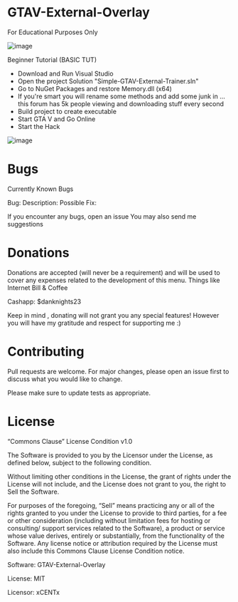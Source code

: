 # GTAV-External-Overlay
For Educational Purposes Only

![image](https://user-images.githubusercontent.com/80198020/128248745-d81fcf6e-2db5-462d-8f31-fd08124680fd.png)

Beginner Tutorial (BASIC TUT)
- Download and Run Visual Studio
- Open the project Solution "Simple-GTAV-External-Trainer.sln"
- Go to NuGet Packages and restore Memory.dll (x64)
- If you're smart you will rename some methods and add some junk in ... this forum has 5k people viewing and downloading stuff every second
- Build project to create executable
- Start GTA V and Go Online
- Start the Hack

![image](https://user-images.githubusercontent.com/80198020/127639458-4bae6cdc-9ba9-4e87-b745-3078e560d90a.png)

# Bugs
Currently Known Bugs

Bug: 
Description: 
Possible Fix: 

If you encounter any bugs, open an issue
You may also send me suggestions

# Donations
Donations are accepted (will never be a requirement) and will be used to cover any expenses related to the development of this menu. Things like Internet Bill & Coffee

Cashapp: $danknights23

Keep in mind , donating will not grant you any special features! However you will have my gratitude and respect for supporting me :)

# Contributing
Pull requests are welcome. For major changes, please open an issue first to discuss what you would like to change.

Please make sure to update tests as appropriate.

# License

“Commons Clause” License Condition v1.0

The Software is provided to you by the Licensor under the License, as defined below, subject to the following condition.

Without limiting other conditions in the License, the grant of rights under the License will not include, and the License does not grant to you, the right to Sell the Software.

For purposes of the foregoing, “Sell” means practicing any or all of the rights granted to you under the License to provide to third parties, for a fee or other consideration (including without limitation fees for hosting or consulting/ support services related to the Software), a product or service whose value derives, entirely or substantially, from the functionality of the Software. Any license notice or attribution required by the License must also include this Commons Clause License Condition notice.

Software: GTAV-External-Overlay

License: MIT

Licensor: xCENTx
